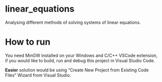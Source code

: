 # linear_equations
Analysing different methods of solving systems of linear equations.


# How to run
You need MinGW installed on your Windows and C/C++ VSCode extension, 
if you would like to build, run and debug this project in Visual Studio Code.

<b>Easier</b> solution would be using “Create New Project from Existing Code Files” Wizard
from Visual Studio.
